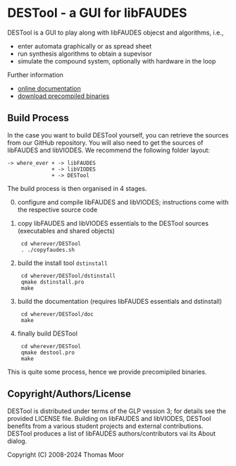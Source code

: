 # DESTool - a GUI for libFAUDES


DESTool is a GUI to play along with libFAUDES objecst and algorithms, i.e.,
- enter automata graphically or as spread sheet
- run synthesis algorithms to obtain a supevisor
- simulate the compound system, optionally with hardware in the loop

Further information
- [online documentation](https://fgdes.tf.fau.de/destool/index.html)
- [download precompiled binaries](https://fgdes.tf.fau.de/archive/preview/#arch)

## Build Process

In the case you want to build DESTool yourself, you can retrieve the sources
from our GitHub repository.
You will also need to get the sources of libFAUDES and libVIODES. We recommend the following
folder layout:

    -> where_ever + -> libFAUDES
                  + -> libVIODES
                  + -> DESTool

The build process is then organised in 4 stages.

0. configure and compile libFAUDES and libVIODES; instructions come with the respective source code

1. copy libFAUDES and libVIODES essentials to the DESTool sources (executables and shared objects)   

        cd wherever/DESTool
        . ./copyfaudes.sh

2. build the install tool  `dstinstall`

        cd wherever/DESTool/dstinstall
        qmake dstinstall.pro
        make

3. build the documentation (requires libFAUDES essentials and dstinstall)

        cd wherever/DESTool/doc
        make 

4. finally build DESTool

        cd wherever/DESTool
        qmake destool.pro
        make

This is quite some process, hence we provide precomipiled binaries. 

## Copyright/Authors/License

DESTool is distributed under terms of the GLP vession 3; for details see the provided
LICENSE file. Building on libFAUDES and libVIODES, DESTool benefits from a various student
projects and external contributions. DESTool produces a list of libFAUDES
authors/contributors vai its About dialog.


Copyright (C) 2008-2024 Thomas Moor
